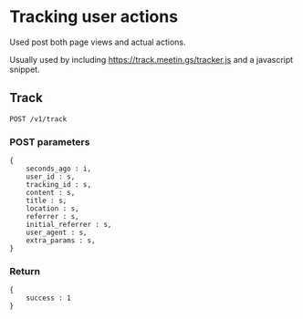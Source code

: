 # Tracking user actions

Used post both page views and actual actions.

Usually used by including https://track.meetin.gs/tracker.js and a javascript snippet.

## Track

    POST /v1/track

### POST parameters

    {
        seconds_ago : i,
        user_id : s,
        tracking_id : s,
        content : s,
        title : s,
        location : s,
        referrer : s,
        initial_referrer : s,
        user_agent : s,
        extra_params : s,
    }

### Return

    {
        success : 1
    }
